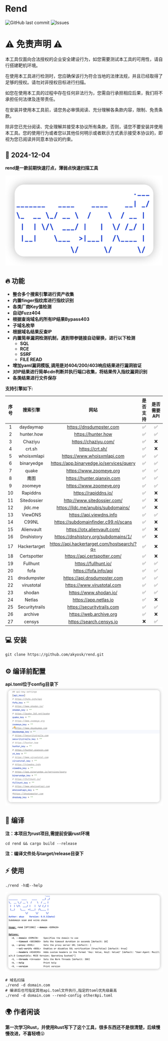 # Rend

![GitHub last commit](https://img.shields.io/github/last-commit/akyosk/rend)
![Issues](https://img.shields.io/github/issues/akyosk/rend)

# ⚠️ 免责声明 ⚠️
本工具仅面向合法授权的企业安全建设行为，如您需要测试本工具的可用性，请自行搭建靶机环境。

在使用本工具进行检测时，您应确保该行为符合当地的法律法规，并且已经取得了足够的授权。请勿对非授权目标进行扫描。

如您在使用本工具的过程中存在任何非法行为，您需自行承担相应后果，我们将不承担任何法律及连带责任。

在安装并使用本工具前，请您务必审慎阅读、充分理解各条款内容，限制、免责条款。 

除非您已充分阅读、完全理解并接受本协议所有条款，否则，请您不要安装并使用本工具。您的使用行为或者您以其他任何明示或者默示方式表示接受本协议的，即视为您已阅读并同意本协议的约束。


## 📅 2024-12-04

**rend是一款前期快速打点，薄弱点快速扫描工具**

![image-20241204135558006](img/image-20241204135558006.png)

## 🔥 功能

- **整合多个搜索引擎进行资产收集**
- **内置finger指纹库进行指纹识别**
- **各类厂商Key值检测**
- **自动Fuzz404**
- **根据查询域名的所有IP结果Bypass403**
- **子域名枚举**
- **根据域名结果反查IP**
- **内置简单漏洞检测机制，遇到带参链接自动替换，进行以下检测**
  - **SQL**
  - **RCE**
  - **SSRF**
  - **FILE READ**
- **增加yaml漏洞模版,调用是对404/200/403响应结果进行漏洞验证**
- **对IP结果进行简单cdn判断并执行端口收集，将结果传入指纹漏洞识别**
- **各类结果进行文件保存**

**支持引擎如下:**

| 序号 |      搜索引擎      |                          网站                           | 是否支持 | 是否需要API |
|:--:|:--------------:|:-----------------------------------------------------:|:----:| :---------: |
| 1  |   daydaymap    |                https://dnsdumpster.com                |  ✅   |      ✅      |
| 2  |   hunter.how   |                  https://hunter.how                   |  ✅   |      ✅      |
| 3  |    Chaziyu     |                 https://chaziyu.com/                  |  ✅   |      ❌      |
| 4  |     crt.sh     |                    https://crt.sh/                    |  ✅   |      ❌      |
| 5  |  whoisxmlapi   |              https://www.whoisxmlapi.com              |  ✅   |      ✅      |
| 6  |   binaryedge   |       https://app.binaryedge.io/services/query        |  ✅   |      ✅      |
| 7  |     quake      |                https://www.zoomeye.org                |  ✅   |      ✅      |
| 8  |       鹰图       |              https://hunter.qianxin.com               |  ✅   |      ✅      |
| 9  |    zoomeye     |                https://www.zoomeye.org                |  ✅   |      ✅      |
| 10 |    Rapiddns    |                 https://rapiddns.io/                  |  ✅   |      ❌      |
| 11 |  Sitedossier   |              http://www.sitedossier.com/              |  ✅   |      ❌      |
| 12 |    jldc.me     |          https://jldc.me/anubis/subdomains/           |  ✅   |      ❌      |
| 13 |    ViewDNS     |               https://api.viewdns.info                |  ✅   |      ✅      |
| 14 |     C99NL      |         https://subdomainfinder.c99.nl/scans          |  ✅   |      ❌      |
| 15 |   Alienvault   |              https://otx.alienvault.com/              |  ✅   |      ❌      |
| 16 |   Dnshistory   |         https://dnshistory.org/subdomains/1/          |  ✅   |      ❌      |
| 17 |  Hackertarget  | https://api.hackertarget.com/hostsearch/?q=           |  ✅   |      ❌      |
| 18 |  Certspotter   |             https://api.certspotter.com/              |  ✅   |      ❌      |
| 19 |    Fullhunt    |                 https://fullhunt.io/                  |  ✅   |      ✅      |
| 20 |      fofa      |                 https://fofa.info/api                 |  ✅   |      ✅      |
| 21 |  dnsdumpster   |              https://api.dnsdumpster.com              |  ✅   |      ✅      |
| 22 |   virustotal   |              https://www.virustotal.com               |  ✅   |      ✅      |
| 23 |     shodan     |                https://www.shodan.io/                 |  ✅   |      ✅      |
| 24 |     Netlas     |                 https://app.netlas.io                 |  ✅   |      ❌      |
| 25 | Securitytrails |              https://securitytrails.com               |  ✅   |      ✅      |
| 26 |    archive     |                https://web.archive.org                |    ✅   |       ❌      |
| 27 |     censys     |               https://search.censys.io                |  ❌   |      ✅      |



## 💻 安装

~~~text
git clone https://github.com/akyosk/rend.git
~~~

## ⚙️ 编译前配置

**api.toml位于config目录下**
![image-20241204141247015.png](img/image-20241204141247015.png)

## 🎉 编译

**注：本项目为rust项目,需提前安装rust环境**
~~~text
cd rend && cargo build --release
~~~

**注：编译文件处与target/release目录下**

## ⚡️ 使用

~~~text
./rend -h或--help
~~~

![image-20241204140411914](img/image-20241204140411914.png)
~~~text
# 域名扫描
./rend -d domain.com
# 编译后也可指定其他api.toml文件执行,指定的toml优先级最高
./rend -d domain.com --rend-config otherApi.toml
~~~


## 🌍 作者闲谈

**第一次学习Rust，并使用Rust写下了这个工具，很多东西还不是很清楚，后续慢慢改进，不喜轻喷**😝

